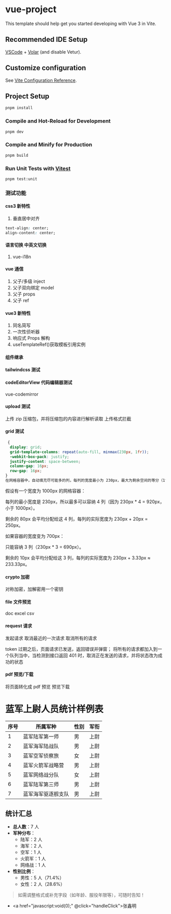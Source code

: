 # vue-project

This template should help get you started developing with Vue 3 in Vite.

## Recommended IDE Setup

[VSCode](https://code.visualstudio.com/) + [Volar](https://marketplace.visualstudio.com/items?itemName=Vue.volar) (and disable Vetur).

## Customize configuration

See [Vite Configuration Reference](https://vitejs.dev/config/).

## Project Setup

```sh
pnpm install
```

### Compile and Hot-Reload for Development

```sh
pnpm dev
```

### Compile and Minify for Production

```sh
pnpm build
```

### Run Unit Tests with [Vitest](https://vitest.dev/)

```sh
pnpm test:unit
```

### 测试功能

#### css3 新特性

1. 垂直居中对齐

```css
text-align: center;
align-content: center;
```

#### 语言切换 中英文切换

1. vue-i18n

#### vue 通信

1. 父子/多级 inject
2. 父子双向绑定 model
3. 父子 props
4. 父子 ref

#### vue3 新特性

1. 同名简写
2. 一次性侦听器
3. 响应式 Props 解构
4. useTemplateRef()获取模板引用实例

#### 组件继承

#### tailwindcss 测试

#### codeEditorView 代码编辑器测试

vue-codemirror

#### upload 测试

上传 zip 压缩包，并将压缩包的内容进行解析读取
上传格式拦截

#### grid 测试

```css
 {
  display: grid;
  grid-template-columns: repeat(auto-fill, minmax(230px, 1fr));
  -webkit-box-pack: justify;
  justify-content: space-between;
  column-gap: 16px;
  row-gap: 16px;
}
在网格容器中，自动填充尽可能多的列，每列的宽度最小为 230px，最大为剩余空间的等分（1fr）。
```

假设有一个宽度为 1000px 的网格容器：

每列的最小宽度是 230px，所以最多可以容纳 4 列（因为 230px \* 4 = 920px，小于 1000px）。

剩余的 80px 会平均分配给这 4 列，每列的实际宽度为 230px + 20px = 250px。

如果容器的宽度变为 700px：

只能容纳 3 列（230px \* 3 = 690px）。

剩余的 10px 会平均分配给这 3 列，每列的实际宽度为 230px + 3.33px ≈ 233.33px。

#### crypto 加密

对称加密，加解密用一个密钥

#### file 文件预览

doc
excel
csv

#### request 请求

发起请求
取消最近的一次请求
取消所有的请求

token 过期之后，页面请求已发送，返回错误并弹窗；
将所有的请求都加入到一个队列当中，当检测到接口返回 401 时，取消正在发送的请求，并将状态改为成功的状态

#### pdf 预览/下载

将页面转化成 pdf 预览 预览下载

# 蓝军上尉人员统计样例表

| 序号 | 所属军种           | 性别 | 军衔 |
| ---- | ------------------ | ---- | ---- |
| 1    | 蓝军陆军第一师     | 男   | 上尉 |
| 2    | 蓝军海军陆战队     | 男   | 上尉 |
| 3    | 蓝军空军侦察旅     | 女   | 上尉 |
| 4    | 蓝军火箭军战略营   | 男   | 上尉 |
| 5    | 蓝军网络战分队     | 女   | 上尉 |
| 6    | 蓝军陆军第三师     | 男   | 上尉 |
| 7    | 蓝军海军驱逐舰支队 | 男   | 上尉 |

## 统计汇总

- **总人数**：7 人
- **军种分布**：
  - 陆军：2 人
  - 海军：2 人
  - 空军：1 人
  - 火箭军：1 人
  - 网络战：1 人
- **性别比例**：
  - 男性：5 人（71.4%）
  - 女性：2 人（28.6%）

> 如需调整格式或补充字段（如年龄、服役年限等），可随时告知！

- <a href="javascript:void(0);" @click="handleClick">张鑫明</a>
